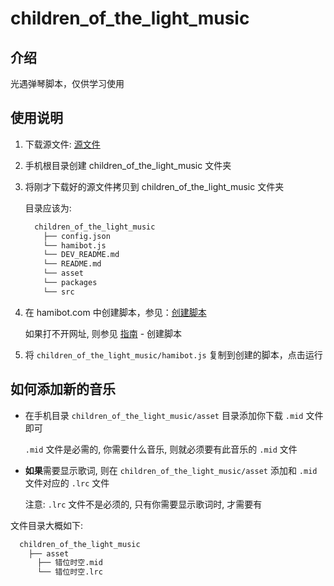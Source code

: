 # children_of_the_light_music

## 介绍

光遇弹琴脚本，仅供学习使用

## 使用说明

1.  下载源文件: [源文件](https://gitee.com/yomua/technology-changes-life/tree/master/packages/autojs/children_of_the_light_music)

2.  手机根目录创建 children_of_the_light_music 文件夹

3.  将刚才下载好的源文件拷贝到 children_of_the_light_music 文件夹

    目录应该为:

    ```bash
      children_of_the_light_music
        ├── config.json
        └── hamibot.js
        └── DEV_README.md
        └── README.md
        └── asset
        └── packages
        └── src
    ```

4.  在 hamibot.com 中创建脚本，参见：[创建脚本](https://docs.hamibot.com/guide/tutorial-create-script)

    如果打不开网址, 则参见 [指南](https://docs.hamibot.com/guide/install-hamibot) - 创建脚本

5.  将 `children_of_the_light_music/hamibot.js` 复制到创建的脚本，点击运行

## 如何添加新的音乐

- 在手机目录 `children_of_the_light_music/asset` 目录添加你下载 `.mid` 文件即可

  `.mid` 文件是必需的, 你需要什么音乐, 则就必须要有此音乐的 `.mid` 文件

- **如果**需要显示歌词, 则在 `children_of_the_light_music/asset` 添加和 `.mid` 文件对应的 `.lrc` 文件

  注意: `.lrc` 文件不是必须的, 只有你需要显示歌词时, 才需要有

文件目录大概如下: 

```bash
  children_of_the_light_music
    ├── asset
      ├── 错位时空.mid
      └── 错位时空.lrc
```
